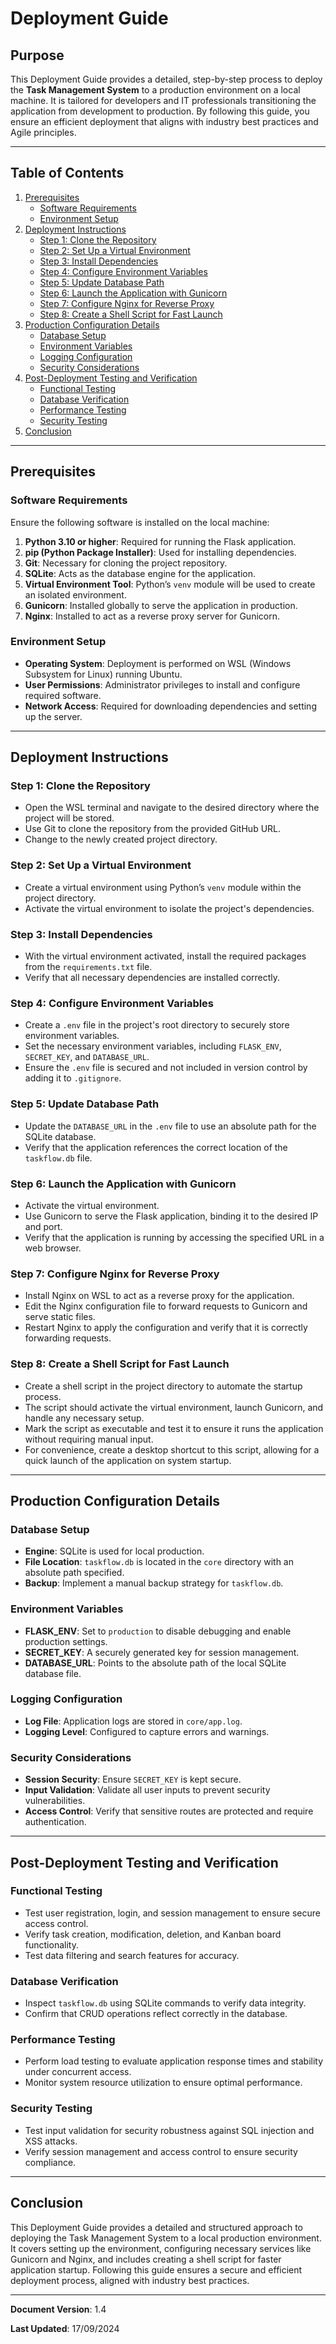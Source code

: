# Deployment Guide

## Purpose

This Deployment Guide provides a detailed, step-by-step process to deploy the **Task Management System** to a production environment on a local machine. It is tailored for developers and IT professionals transitioning the application from development to production. By following this guide, you ensure an efficient deployment that aligns with industry best practices and Agile principles.

---

## Table of Contents

1. [Prerequisites](#prerequisites)
   - [Software Requirements](#software-requirements)
   - [Environment Setup](#environment-setup)
2. [Deployment Instructions](#deployment-instructions)
   - [Step 1: Clone the Repository](#step-1-clone-the-repository)
   - [Step 2: Set Up a Virtual Environment](#step-2-set-up-a-virtual-environment)
   - [Step 3: Install Dependencies](#step-3-install-dependencies)
   - [Step 4: Configure Environment Variables](#step-4-configure-environment-variables)
   - [Step 5: Update Database Path](#step-5-update-database-path)
   - [Step 6: Launch the Application with Gunicorn](#step-6-launch-the-application-with-gunicorn)
   - [Step 7: Configure Nginx for Reverse Proxy](#step-7-configure-nginx-for-reverse-proxy)
   - [Step 8: Create a Shell Script for Fast Launch](#step-8-create-a-shell-script-for-fast-launch)
3. [Production Configuration Details](#production-configuration-details)
   - [Database Setup](#database-setup)
   - [Environment Variables](#environment-variables)
   - [Logging Configuration](#logging-configuration)
   - [Security Considerations](#security-considerations)
4. [Post-Deployment Testing and Verification](#post-deployment-testing-and-verification)
   - [Functional Testing](#functional-testing)
   - [Database Verification](#database-verification)
   - [Performance Testing](#performance-testing)
   - [Security Testing](#security-testing)
5. [Conclusion](#conclusion)

---

## Prerequisites

### Software Requirements

Ensure the following software is installed on the local machine:

1. **Python 3.10 or higher**: Required for running the Flask application.
2. **pip (Python Package Installer)**: Used for installing dependencies.
3. **Git**: Necessary for cloning the project repository.
4. **SQLite**: Acts as the database engine for the application.
5. **Virtual Environment Tool**: Python’s `venv` module will be used to create an isolated environment.
6. **Gunicorn**: Installed globally to serve the application in production.
7. **Nginx**: Installed to act as a reverse proxy server for Gunicorn.

### Environment Setup

- **Operating System**: Deployment is performed on WSL (Windows Subsystem for Linux) running Ubuntu.
- **User Permissions**: Administrator privileges to install and configure required software.
- **Network Access**: Required for downloading dependencies and setting up the server.

---

## Deployment Instructions

### Step 1: Clone the Repository

- Open the WSL terminal and navigate to the desired directory where the project will be stored.
- Use Git to clone the repository from the provided GitHub URL.
- Change to the newly created project directory.

### Step 2: Set Up a Virtual Environment

- Create a virtual environment using Python’s `venv` module within the project directory.
- Activate the virtual environment to isolate the project's dependencies.

### Step 3: Install Dependencies

- With the virtual environment activated, install the required packages from the `requirements.txt` file.
- Verify that all necessary dependencies are installed correctly.

### Step 4: Configure Environment Variables

- Create a `.env` file in the project's root directory to securely store environment variables.
- Set the necessary environment variables, including `FLASK_ENV`, `SECRET_KEY`, and `DATABASE_URL`.
- Ensure the `.env` file is secured and not included in version control by adding it to `.gitignore`.

### Step 5: Update Database Path

- Update the `DATABASE_URL` in the `.env` file to use an absolute path for the SQLite database.
- Verify that the application references the correct location of the `taskflow.db` file.

### Step 6: Launch the Application with Gunicorn

- Activate the virtual environment.
- Use Gunicorn to serve the Flask application, binding it to the desired IP and port.
- Verify that the application is running by accessing the specified URL in a web browser.

### Step 7: Configure Nginx for Reverse Proxy

- Install Nginx on WSL to act as a reverse proxy for the application.
- Edit the Nginx configuration file to forward requests to Gunicorn and serve static files.
- Restart Nginx to apply the configuration and verify that it is correctly forwarding requests.

### Step 8: Create a Shell Script for Fast Launch

- Create a shell script in the project directory to automate the startup process.
- The script should activate the virtual environment, launch Gunicorn, and handle any necessary setup.
- Mark the script as executable and test it to ensure it runs the application without requiring manual input.
- For convenience, create a desktop shortcut to this script, allowing for a quick launch of the application on system startup.

---

## Production Configuration Details

### Database Setup

- **Engine**: SQLite is used for local production.
- **File Location**: `taskflow.db` is located in the `core` directory with an absolute path specified.
- **Backup**: Implement a manual backup strategy for `taskflow.db`.

### Environment Variables

- **FLASK_ENV**: Set to `production` to disable debugging and enable production settings.
- **SECRET_KEY**: A securely generated key for session management.
- **DATABASE_URL**: Points to the absolute path of the local SQLite database file.

### Logging Configuration

- **Log File**: Application logs are stored in `core/app.log`.
- **Logging Level**: Configured to capture errors and warnings.

### Security Considerations

- **Session Security**: Ensure `SECRET_KEY` is kept secure.
- **Input Validation**: Validate all user inputs to prevent security vulnerabilities.
- **Access Control**: Verify that sensitive routes are protected and require authentication.

---

## Post-Deployment Testing and Verification

### Functional Testing

- Test user registration, login, and session management to ensure secure access control.
- Verify task creation, modification, deletion, and Kanban board functionality.
- Test data filtering and search features for accuracy.

### Database Verification

- Inspect `taskflow.db` using SQLite commands to verify data integrity.
- Confirm that CRUD operations reflect correctly in the database.

### Performance Testing

- Perform load testing to evaluate application response times and stability under concurrent access.
- Monitor system resource utilization to ensure optimal performance.

### Security Testing

- Test input validation for security robustness against SQL injection and XSS attacks.
- Verify session management and access control to ensure security compliance.

---

## Conclusion

This Deployment Guide provides a detailed and structured approach to deploying the Task Management System to a local production environment. It covers setting up the environment, configuring necessary services like Gunicorn and Nginx, and includes creating a shell script for faster application startup. Following this guide ensures a secure and efficient deployment process, aligned with industry best practices.

---

**Document Version**: 1.4

**Last Updated**: 17/09/2024

